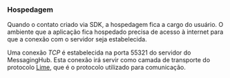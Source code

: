 ### Hospedagem

Quando o contato criado via SDK, a hospedagem fica a cargo do usuário. O ambiente que a aplicação fica hospedado precisa de acesso à internet para que a conexão com o servidor seja estabelecida.

Uma conexão *TCP* é estabelecida na porta 55321 do servidor do MessagingHub. Esta conexão irá servir como camada de transporte do protocolo [Lime](http://limeprotocol.org/), que é o protocolo utilizado para comunicação.
